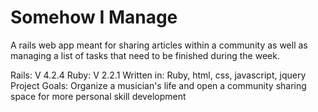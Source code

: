 # Somehow I Manage
A rails web app meant for sharing articles within a community as well as managing a list of tasks that need to be finished during the week.  

Rails: V 4.2.4
Ruby: V 2.2.1
Written in: Ruby, html, css, javascript, jquery
Project Goals: Organize a musician's life and open a community sharing space for more personal skill development

